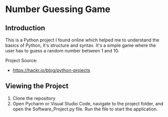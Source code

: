 # Number Guessing Game

## Introduction

This is a Python project I found online which helped me to understand the basics of Python, it's structure and syntax. It's a simple game where the user has to guess a random number between 1 and 10.

Project Source:

- https://hackr.io/blog/python-projects

## Viewing the Project

1. Clone the repository
2. Open Pycharm or Visual Studio Code, navigate to the project folder, and open the Software_Project.py file. Run the file to start the application.

